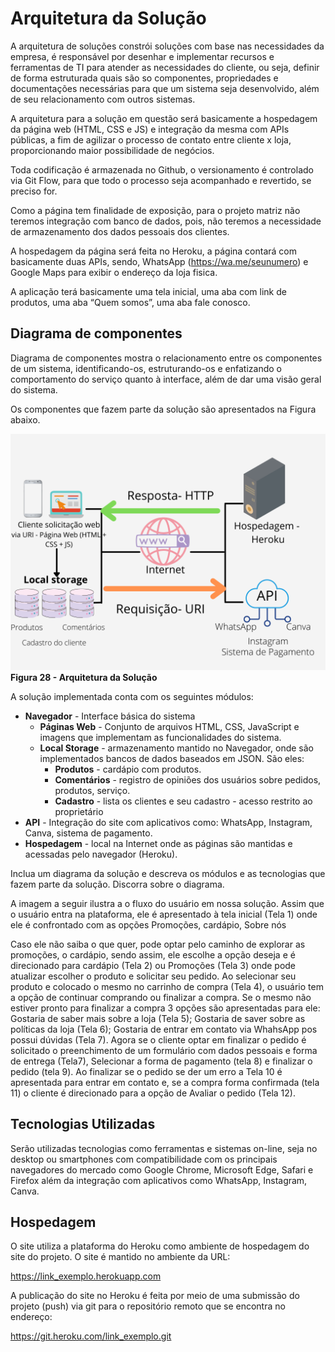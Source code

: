 # Arquitetura da Solução

A arquitetura de soluções constrói soluções com base nas necessidades da empresa, é responsável por desenhar e implementar recursos e ferramentas de TI para atender as necessidades do cliente, ou seja, definir de forma estruturada quais são so componentes, propriedades e documentações necessárias para que um sistema seja desenvolvido, além de seu relacionamento com outros sistemas.

A arquitetura para a solução em questão será basicamente a hospedagem da página web (HTML, CSS e JS) e integração da mesma com APIs públicas, a fim de agilizar o processo de contato entre cliente x loja, proporcionando maior possibilidade de negócios.  

Toda codificação é armazenada no Github, o versionamento é controlado via Git Flow, para que todo o processo seja acompanhado e revertido, se preciso for. 

 Como a página tem finalidade de exposição, para o projeto matriz não teremos integração com banco de dados, pois, não teremos a necessidade de armazenamento dos dados pessoais dos clientes. 

 A hospedagem da página será feita no Heroku, a página contará com basicamente duas APIs, sendo, WhatsApp (https://wa.me/seunumero)  e Google Maps para exibir o endereço da loja fisica. 

 A aplicação terá basicamente uma tela inicial, uma aba com link de produtos, uma aba “Quem somos”, uma aba fale conosco. 

## Diagrama de componentes

Diagrama de componentes mostra o relacionamento entre os componentes de um sistema, identificando-os, estruturando-os e enfatizando o comportamento do serviço quanto à interface, além de dar uma visão geral do sistema.

Os componentes que fazem parte da solução são apresentados na Figura abaixo.

![Diagrama de Componentes](https://github.com/ICEI-PUC-Minas-PMV-ADS/pmv-ads-2021-2-e1-proj-web-t1-grupo-3-doceria/blob/main/docs/img/Hospedagem%20-%20Heroku%20(2).png)
**Figura 28 - Arquitetura da Solução**</center>

A solução implementada conta com os seguintes módulos:
- **Navegador** - Interface básica do sistema  
  - **Páginas Web** - Conjunto de arquivos HTML, CSS, JavaScript e imagens que implementam as funcionalidades do sistema.
   - **Local Storage** - armazenamento mantido no Navegador, onde são implementados bancos de dados baseados em JSON. São eles: 
     - **Produtos** - cardápio com produtos.
     - **Comentários** - registro de opiniões dos usuários sobre pedidos, produtos, serviço.
     - **Cadastro** - lista os clientes e seu cadastro - acesso restrito ao proprietário
 - **API** - Integração do site com aplicativos como: WhatsApp, Instagram, Canva, sistema de pagamento.
 - **Hospedagem** - local na Internet onde as páginas são mantidas e acessadas pelo navegador (Heroku). 


Inclua um diagrama da solução e descreva os módulos e as tecnologias que fazem parte da solução. Discorra sobre o diagrama.

A imagem a seguir ilustra a o fluxo do usuário em nossa solução. Assim
que o usuário entra na plataforma, ele é apresentado à tela inicial
(Tela 1) onde ele é confrontado com as opções Promoções, cardápio, Sobre nós

Caso ele não saiba o que quer, pode optar pelo caminho de explorar as promoções, o cardápio, sendo assim, ele escolhe a opção deseja e é direcionado para cardápio (Tela 2) ou Promoções (Tela 3) onde pode
atualizar escolher o produto e solicitar seu pedido.  Ao selecionar seu produto e colocado o mesmo no carrinho de compra (Tela 4), o usuário tem a opção de continuar comprando ou finalizar a compra. Se o mesmo não estiver pronto para finalizar a compra 3 opções são apresentadas para ele: Gostaria de saber mais sobre a loja (Tela 5); Gostaria de saver sobre as políticas da loja (Tela 6); Gostaria de entrar em contato via WhahsApp pos possui dúvidas (Tela 7). Agora se o cliente optar em finalizar o pedido é solicitado o preenchimento de um formulário com dados pessoais e forma de entrega (Tela7), Selecionar a forma de pagamento (tela 8) e finalizar o pedido (tela 9). Ao finalizar se o pedido se der um erro a Tela 10 é apresentada para entrar em contato e, se a compra forma confirmada (tela 11) o cliente é direcionado para a opção de Avaliar o pedido (Tela 12). 

## Tecnologias Utilizadas

Serão utilizadas tecnologias como ferramentas e sistemas on-line, seja no desktop ou smartphones com compatibilidade com os principais navegadores do mercado como Google Chrome, Microsoft Edge, Safari e Firefox além da integração com aplicativos como WhatsApp, Instagram, Canva. 


## Hospedagem

O site utiliza a plataforma do Heroku como ambiente de hospedagem do site do projeto. O site é mantido no ambiente da URL:  

 https://link_exemplo.herokuapp.com  

A publicação do site no Heroku é feita por meio de uma submissão do projeto (push) via git para o repositório remoto que se encontra no endereço:  

https://git.heroku.com/link_exemplo.git 

